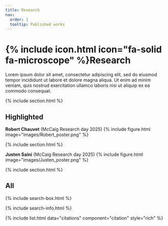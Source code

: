 ```yaml
---
title: Research
nav:
  order: 1
  tooltip: Published works
---
```


# {% include icon.html icon="fa-solid fa-microscope" %}Research

Lorem ipsum dolor sit amet, consectetur adipiscing elit, sed do eiusmod tempor incididunt ut labore et dolore magna aliqua.
Ut enim ad minim veniam, quis nostrud exercitation ullamco laboris nisi ut aliquip ex ea commodo consequat.

{% include section.html %}

## Highlighted

**Robert Chauvet** (McCaig Research day 2025)
{% include figure.html image="images/Robert_poster.png" %}

{% include section.html %}

**Justen Saini** (McCaig Research day 2025)
{% include figure.html image="images/Justen_poster.png" %}

{% include section.html %}

## All

{% include search-box.html %}

{% include search-info.html %}

{% include list.html data="citations" component="citation" style="rich" %}
